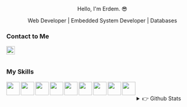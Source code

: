 <p align="center">
 Hello, I'm Erdem. 😎
</p>

<p align="center">
 Web Developer | Embedded System Developer | Databases
</p>


### Contact to Me

[<img  width="22" src="https://unpkg.com/simple-icons@v4/icons/gmail.svg" align="left" />][gmail]

<br />
<br />

### My Skills

<img align="left"  src="https://cdn.jsdelivr.net/gh/devicons/devicon/icons/javascript/javascript-original.svg" width="35" height="35" />
<img align="left"  src="https://cdn.jsdelivr.net/gh/devicons/devicon/icons/nodejs/nodejs-original-wordmark.svg" width="35" height="35" />
<img align="left"  src="https://cdn.jsdelivr.net/gh/devicons/devicon/icons/php/php-original.svg" width="35" height="35" />
<img align="left"  src="https://cdn.jsdelivr.net/gh/devicons/devicon/icons/html5/html5-original-wordmark.svg" width="35" height="35" />
<img align="left"  src="https://cdn.jsdelivr.net/gh/devicons/devicon/icons/css3/css3-original-wordmark.svg" width="35" height="35" />
<img align="left"  src="https://cdn.jsdelivr.net/gh/devicons/devicon/icons/lua/lua-original-wordmark.svg" width="35" height="35" />
<img align="left"  src="https://cdn.jsdelivr.net/gh/devicons/devicon/icons/mysql/mysql-original-wordmark.svg" width="35" height="35" />
<img align="left"  src="https://cdn.jsdelivr.net/gh/devicons/devicon/icons/mongodb/mongodb-original-wordmark.svg" width="35" height="35" />
<img align="left"  src="https://cdn.jsdelivr.net/gh/devicons/devicon/icons/c/c-original.svg" width="35" height="35" />
<br />
<br />

<details>
<summary> 👉 Github Stats</summary>
<img src="https://github-readme-stats.vercel.app/api?username=virtuehub&theme=radical" >
</details>

[gmail]: mailto:virtuengineer@hotmail.com
